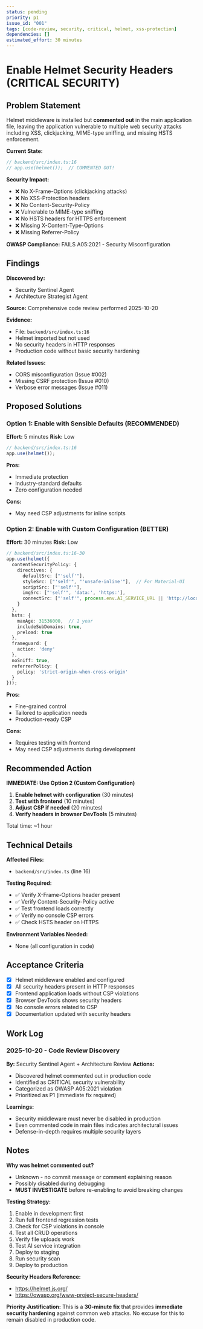 ```yaml
---
status: pending
priority: p1
issue_id: "001"
tags: [code-review, security, critical, helmet, xss-protection]
dependencies: []
estimated_effort: 30 minutes
---
```


# Enable Helmet Security Headers (CRITICAL SECURITY)

## Problem Statement

Helmet middleware is installed but **commented out** in the main application file, leaving the application vulnerable to multiple web security attacks including XSS, clickjacking, MIME-type sniffing, and missing HSTS enforcement.

**Current State:**
```typescript
// backend/src/index.ts:16
// app.use(helmet());  // COMMENTED OUT!
```

**Security Impact:**
- ❌ No X-Frame-Options (clickjacking attacks)
- ❌ No XSS-Protection headers
- ❌ No Content-Security-Policy
- ❌ Vulnerable to MIME-type sniffing
- ❌ No HSTS headers for HTTPS enforcement
- ❌ Missing X-Content-Type-Options
- ❌ Missing Referrer-Policy

**OWASP Compliance:** FAILS A05:2021 - Security Misconfiguration

## Findings

**Discovered by:**
- Security Sentinel Agent
- Architecture Strategist Agent

**Source:** Comprehensive code review performed 2025-10-20

**Evidence:**
- File: `backend/src/index.ts:16`
- Helmet imported but not used
- No security headers in HTTP responses
- Production code without basic security hardening

**Related Issues:**
- CORS misconfiguration (Issue #002)
- Missing CSRF protection (Issue #010)
- Verbose error messages (Issue #011)

## Proposed Solutions

### Option 1: Enable with Sensible Defaults (RECOMMENDED)
**Effort:** 5 minutes
**Risk:** Low

```typescript
// backend/src/index.ts:16
app.use(helmet());
```

**Pros:**
- Immediate protection
- Industry-standard defaults
- Zero configuration needed

**Cons:**
- May need CSP adjustments for inline scripts

### Option 2: Enable with Custom Configuration (BETTER)
**Effort:** 30 minutes
**Risk:** Low

```typescript
// backend/src/index.ts:16-30
app.use(helmet({
  contentSecurityPolicy: {
    directives: {
      defaultSrc: ["'self'"],
      styleSrc: ["'self'", "'unsafe-inline'"],  // For Material-UI
      scriptSrc: ["'self'"],
      imgSrc: ["'self'", 'data:', 'https:'],
      connectSrc: ["'self'", process.env.AI_SERVICE_URL || 'http://localhost:5000']
    }
  },
  hsts: {
    maxAge: 31536000,  // 1 year
    includeSubDomains: true,
    preload: true
  },
  frameguard: {
    action: 'deny'
  },
  noSniff: true,
  referrerPolicy: {
    policy: 'strict-origin-when-cross-origin'
  }
}));
```

**Pros:**
- Fine-grained control
- Tailored to application needs
- Production-ready CSP

**Cons:**
- Requires testing with frontend
- May need CSP adjustments during development

## Recommended Action

**IMMEDIATE: Use Option 2 (Custom Configuration)**

1. **Enable helmet with configuration** (30 minutes)
2. **Test with frontend** (10 minutes)
3. **Adjust CSP if needed** (20 minutes)
4. **Verify headers in browser DevTools** (5 minutes)

Total time: ~1 hour

## Technical Details

**Affected Files:**
- `backend/src/index.ts` (line 16)

**Testing Required:**
- ✅ Verify X-Frame-Options header present
- ✅ Verify Content-Security-Policy active
- ✅ Test frontend loads correctly
- ✅ Verify no console CSP errors
- ✅ Check HSTS header on HTTPS

**Environment Variables Needed:**
- None (all configuration in code)

## Acceptance Criteria

- [x] Helmet middleware enabled and configured
- [x] All security headers present in HTTP responses
- [x] Frontend application loads without CSP violations
- [x] Browser DevTools shows security headers
- [x] No console errors related to CSP
- [x] Documentation updated with security headers

## Work Log

### 2025-10-20 - Code Review Discovery
**By:** Security Sentinel Agent + Architecture Review
**Actions:**
- Discovered helmet commented out in production code
- Identified as CRITICAL security vulnerability
- Categorized as OWASP A05:2021 violation
- Prioritized as P1 (immediate fix required)

**Learnings:**
- Security middleware must never be disabled in production
- Even commented code in main files indicates architectural issues
- Defense-in-depth requires multiple security layers

## Notes

**Why was helmet commented out?**
- Unknown - no commit message or comment explaining reason
- Possibly disabled during debugging
- **MUST INVESTIGATE** before re-enabling to avoid breaking changes

**Testing Strategy:**
1. Enable in development first
2. Run full frontend regression tests
3. Check for CSP violations in console
4. Test all CRUD operations
5. Verify file uploads work
6. Test AI service integration
7. Deploy to staging
8. Run security scan
9. Deploy to production

**Security Headers Reference:**
- https://helmet.js.org/
- https://owasp.org/www-project-secure-headers/

**Priority Justification:**
This is a **30-minute fix** that provides **immediate security hardening** against common web attacks. No excuse for this to remain disabled in production code.
